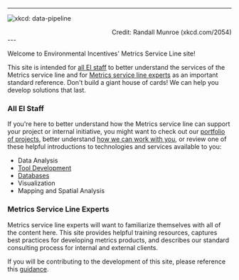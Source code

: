 

---

![xkcd: data-pipeline]( https://imgs.xkcd.com/comics/data_pipeline.png)

<div style = "text-align: right">  Credit: Randall Munroe (xkcd.com/2054) </div>
---

Welcome to Environmental Incentives' Metrics Service Line site! 

This site is intended for [all EI staff](#all-ei-staff) to better understand the services of the Metrics service line and for [Metrics service line experts](#metrics-service-line-experts) as an important standard reference. Don't build a giant house of cards! We can help you develop solutions that last.

### All EI Staff

If you're here to better understand how the Metrics service line can support your project or internal initiative, you might want to check out our [portfolio of projects](portfolio/project-portfolio.md), better understand [how we can work with you](metrics-services/how-we-work.md), or review one of these helpful introductions to technologies and services available to you:

* Data Analysis
* [Tool Development](deployment/deployment-overview.md)
* [Databases](data-management/database-overview.md)
* Visualization
* Mapping and Spatial Analysis

### Metrics Service Line Experts

Metrics service line experts will want to familiarize themselves with all of the content here. This site provides helpful training resources, captures best practices for developing metrics products, and describes our standard consulting process for internal and external clients. 

If you will be contributing to the development of this site, please reference this [guidance](development-guidance.md).